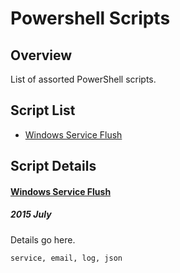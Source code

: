 # Powershell Scripts

Overview
--------
List of assorted PowerShell scripts.


Script List
-----------
* [Windows Service Flush](#service-flush)


Script Details
----------------------------
#### [Windows Service Flush](id:service-flush)
##### 2015 July

Details go here.

``` service, email, log, json ```

